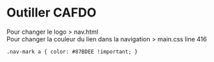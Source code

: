 # Outiller CAFDO

Pour changer le logo > nav.html     
Pour changer la couleur du lien dans la navigation > main.css line 416

`.nav-mark a {
    color: #87BDEE !important;
}`



